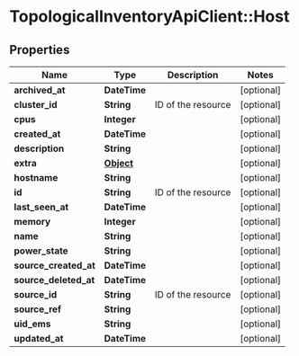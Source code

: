 # TopologicalInventoryApiClient::Host

## Properties
Name | Type | Description | Notes
------------ | ------------- | ------------- | -------------
**archived_at** | **DateTime** |  | [optional] 
**cluster_id** | **String** | ID of the resource | [optional] 
**cpus** | **Integer** |  | [optional] 
**created_at** | **DateTime** |  | [optional] 
**description** | **String** |  | [optional] 
**extra** | [**Object**](.md) |  | [optional] 
**hostname** | **String** |  | [optional] 
**id** | **String** | ID of the resource | [optional] 
**last_seen_at** | **DateTime** |  | [optional] 
**memory** | **Integer** |  | [optional] 
**name** | **String** |  | [optional] 
**power_state** | **String** |  | [optional] 
**source_created_at** | **DateTime** |  | [optional] 
**source_deleted_at** | **DateTime** |  | [optional] 
**source_id** | **String** | ID of the resource | [optional] 
**source_ref** | **String** |  | [optional] 
**uid_ems** | **String** |  | [optional] 
**updated_at** | **DateTime** |  | [optional] 


